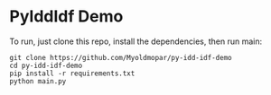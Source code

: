 # PyIddIdf Demo

To run, just clone this repo, install the dependencies, then run main:

```
git clone https://github.com/Myoldmopar/py-idd-idf-demo
cd py-idd-idf-demo
pip install -r requirements.txt
python main.py
```
